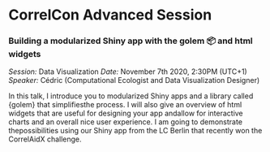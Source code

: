 
<!-- README.md is generated from README.Rmd. Please edit that file -->

# CorrelCon Advanced Session

### Building a modularized Shiny app with the golem 📦 and html widgets

*Session:* Data Visualization *Date:* November 7th 2020, 2:30PM (UTC+1)
*Speaker:* Cédric (Computational Ecologist and Data Visualization
Designer)

In this talk, I introduce you to modularized Shiny apps and a library
called {golem} that simplifiesthe process. I will also give an overview
of html widgets that are useful for designing your app andallow for
interactive charts and an overall nice user experience. I am going to
demonstrate thepossibilities using our Shiny app from the LC Berlin that
recently won the CorrelAidX challenge.
